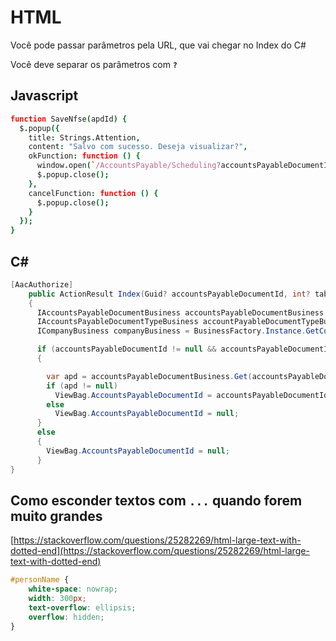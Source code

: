 # HTML

Você pode passar parâmetros pela URL, que vai chegar no Index do C\#

Você deve separar os parâmetros com **`?`**

## Javascript

```coffeescript
function SaveNfse(apdId) {
  $.popup({
    title: Strings.Attention,
    content: "Salvo com sucesso. Deseja visualizar?",
    okFunction: function () {
      window.open(`/AccountsPayable/Scheduling?accountsPayableDocumentId=${apdId}?tab=${2}`, '_blank');
      $.popup.close();
    },
    cancelFunction: function () {
      $.popup.close();
    }
  });
}
```

## C\#

```csharp
[AacAuthorize]
    public ActionResult Index(Guid? accountsPayableDocumentId, int? tab = null)
    {
      IAccountsPayableDocumentBusiness accountsPayableDocumentBusiness = BusinessFactory.Instance.GetAccountsPayableDocumentBusiness();
      IAccountsPayableDocumentTypeBusiness accountPayableDocumentTypeBusiness = BusinessFactory.Instance.GetAccountsPayableDocumentTypeBusiness();
      ICompanyBusiness companyBusiness = BusinessFactory.Instance.GetCompanyBusiness();

      if (accountsPayableDocumentId != null && accountsPayableDocumentId != Guid.Empty)
      {

        var apd = accountsPayableDocumentBusiness.Get(accountsPayableDocumentId);
        if (apd != null)
          ViewBag.AccountsPayableDocumentId = accountsPayableDocumentId;
        else
          ViewBag.AccountsPayableDocumentId = null;
      }
      else
      {
        ViewBag.AccountsPayableDocumentId = null;
      }
}
```

## Como esconder textos com `...` quando forem muito grandes

[https://stackoverflow.com/questions/25282269/html-large-text-with-dotted-end](https://stackoverflow.com/questions/25282269/html-large-text-with-dotted-end)

```css
#personName {
    white-space: nowrap;
    width: 300px;
    text-overflow: ellipsis;
    overflow: hidden;
}
```


